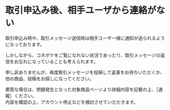 # 取引申込み後、相手ユーザから連絡がない

取引申込み時や、取引メッセージ送信時は相手ユーザー様に通知が送られるようになっております。

しかしながら、コネポケをご覧になれない状況であったり、取引メッセージの返信をお忘れになっていることも考えられます。

申し訳ありませんが、再度取引メッセージを投稿して返事をお待ちいただくか、他の商品、投稿をお探しになってください。

悪質な場合は、問題発生となった対象商品ページより詳細内容を記載の上、［通報］ください。  
内容を確認の上、アカウント停止などを検討させていただきます。